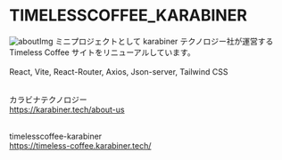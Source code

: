 # TIMELESSCOFFEE_KARABINER

![aboutImg](https://github.com/user-attachments/assets/e4eaa307-9a8a-4302-b011-513281850829)
ミニプロジェクトとして karabiner テクノロジー社が運営する<br />
Timeless Coffee サイトをリニューアルしています。
<br /><br />
React, Vite, React-Router, Axios, Json-server, Tailwind CSS
<br /><br />

カラビナテクノロジー　<br />
https://karabiner.tech/about-us <br />
<br />

timelesscoffee-karabiner <br />
https://timeless-coffee.karabiner.tech/
